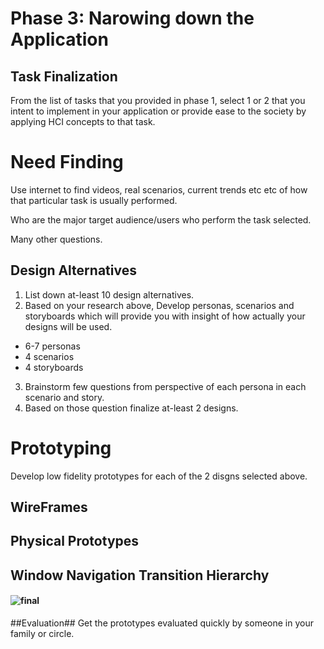 # Phase 3: Narowing down the Application #

## Task Finalization ##

From the list of tasks that you provided in phase 1, select 1 or 2 that you intent to implement in your application or provide ease to the society by applying HCI concepts to that task. 

# Need Finding #

Use internet to find videos, real scenarios, current trends etc etc of how that particular task is usually performed. 

Who are the major target audience/users who perform the task selected. 

Many other questions. 

## Design Alternatives ##

1) List down at-least 10 design alternatives.
2) Based on your research above, Develop personas, scenarios and storyboards which will provide you with insight of how actually your designs will be used.
- 6-7 personas
- 4 scenarios
- 4 storyboards
3) Brainstorm few questions from perspective of each persona in each scenario and story.  
4) Based on those question finalize at-least 2 designs.

# Prototyping #
Develop low fidelity prototypes for each of the 2 disgns selected above. 

## WireFrames ##




## Physical Prototypes ## 




## Window Navigation Transition Hierarchy ##


#### ![final](https://user-images.githubusercontent.com/56068559/88839263-4189d980-d1f4-11ea-8468-7af17d68850b.jpg) ####


##Evaluation##
Get the prototypes evaluated quickly by someone in your family or circle.  
